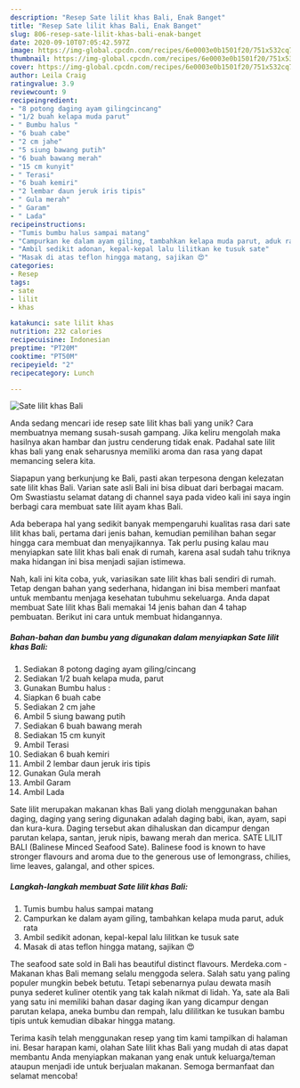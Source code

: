 ```yaml
---
description: "Resep Sate lilit khas Bali, Enak Banget"
title: "Resep Sate lilit khas Bali, Enak Banget"
slug: 806-resep-sate-lilit-khas-bali-enak-banget
date: 2020-09-10T07:05:42.597Z
image: https://img-global.cpcdn.com/recipes/6e0003e0b1501f20/751x532cq70/sate-lilit-khas-bali-foto-resep-utama.jpg
thumbnail: https://img-global.cpcdn.com/recipes/6e0003e0b1501f20/751x532cq70/sate-lilit-khas-bali-foto-resep-utama.jpg
cover: https://img-global.cpcdn.com/recipes/6e0003e0b1501f20/751x532cq70/sate-lilit-khas-bali-foto-resep-utama.jpg
author: Leila Craig
ratingvalue: 3.9
reviewcount: 9
recipeingredient:
- "8 potong daging ayam gilingcincang"
- "1/2 buah kelapa muda parut"
- " Bumbu halus "
- "6 buah cabe"
- "2 cm jahe"
- "5 siung bawang putih"
- "6 buah bawang merah"
- "15 cm kunyit"
- " Terasi"
- "6 buah kemiri"
- "2 lembar daun jeruk iris tipis"
- " Gula merah"
- " Garam"
- " Lada"
recipeinstructions:
- "Tumis bumbu halus sampai matang"
- "Campurkan ke dalam ayam giling, tambahkan kelapa muda parut, aduk rata"
- "Ambil sedikit adonan, kepal-kepal lalu lilitkan ke tusuk sate"
- "Masak di atas teflon hingga matang, sajikan 😍"
categories:
- Resep
tags:
- sate
- lilit
- khas

katakunci: sate lilit khas 
nutrition: 232 calories
recipecuisine: Indonesian
preptime: "PT20M"
cooktime: "PT50M"
recipeyield: "2"
recipecategory: Lunch

---
```



![Sate lilit khas Bali](https://img-global.cpcdn.com/recipes/6e0003e0b1501f20/751x532cq70/sate-lilit-khas-bali-foto-resep-utama.jpg)

Anda sedang mencari ide resep sate lilit khas bali yang unik? Cara membuatnya memang susah-susah gampang. Jika keliru mengolah maka hasilnya akan hambar dan justru cenderung tidak enak. Padahal sate lilit khas bali yang enak seharusnya memiliki aroma dan rasa yang dapat memancing selera kita.

Siapapun yang berkunjung ke Bali, pasti akan terpesona dengan kelezatan sate lilit khas Bali. Varian sate asli Bali ini bisa dibuat dari berbagai macam. Om Swastiastu selamat datang di channel saya pada video kali ini saya ingin berbagi cara membuat sate lilit ayam khas Bali.

Ada beberapa hal yang sedikit banyak mempengaruhi kualitas rasa dari sate lilit khas bali, pertama dari jenis bahan, kemudian pemilihan bahan segar hingga cara membuat dan menyajikannya. Tak perlu pusing kalau mau menyiapkan sate lilit khas bali enak di rumah, karena asal sudah tahu triknya maka hidangan ini bisa menjadi sajian istimewa.


Nah, kali ini kita coba, yuk, variasikan sate lilit khas bali sendiri di rumah. Tetap dengan bahan yang sederhana, hidangan ini bisa memberi manfaat untuk membantu menjaga kesehatan tubuhmu sekeluarga. Anda dapat membuat Sate lilit khas Bali memakai 14 jenis bahan dan 4 tahap pembuatan. Berikut ini cara untuk membuat hidangannya.

<!--inarticleads1-->

##### Bahan-bahan dan bumbu yang digunakan dalam menyiapkan Sate lilit khas Bali:

1. Sediakan 8 potong daging ayam giling/cincang
1. Sediakan 1/2 buah kelapa muda, parut
1. Gunakan  Bumbu halus :
1. Siapkan 6 buah cabe
1. Sediakan 2 cm jahe
1. Ambil 5 siung bawang putih
1. Sediakan 6 buah bawang merah
1. Sediakan 15 cm kunyit
1. Ambil  Terasi
1. Sediakan 6 buah kemiri
1. Ambil 2 lembar daun jeruk iris tipis
1. Gunakan  Gula merah
1. Ambil  Garam
1. Ambil  Lada


Sate lilit merupakan makanan khas Bali yang diolah menggunakan bahan daging, daging yang sering digunakan adalah daging babi, ikan, ayam, sapi dan kura-kura. Daging tersebut akan dihaluskan dan dicampur dengan parutan kelapa, santan, jeruk nipis, bawang merah dan merica. SATE LILIT BALI (Balinese Minced Seafood Sate). Balinese food is known to have stronger flavours and aroma due to the generous use of lemongrass, chilies, lime leaves, galangal, and other spices. 

<!--inarticleads2-->

##### Langkah-langkah membuat Sate lilit khas Bali:

1. Tumis bumbu halus sampai matang
1. Campurkan ke dalam ayam giling, tambahkan kelapa muda parut, aduk rata
1. Ambil sedikit adonan, kepal-kepal lalu lilitkan ke tusuk sate
1. Masak di atas teflon hingga matang, sajikan 😍


The seafood sate sold in Bali has beautiful distinct flavours. Merdeka.com - Makanan khas Bali memang selalu menggoda selera. Salah satu yang paling populer mungkin bebek betutu. Tetapi sebenarnya pulau dewata masih punya sederet kuliner otentik yang tak kalah nikmat di lidah. Ya, sate ala Bali yang satu ini memiliki bahan dasar daging ikan yang dicampur dengan parutan kelapa, aneka bumbu dan rempah, lalu dililitkan ke tusukan bambu tipis untuk kemudian dibakar hingga matang. 

Terima kasih telah menggunakan resep yang tim kami tampilkan di halaman ini. Besar harapan kami, olahan Sate lilit khas Bali yang mudah di atas dapat membantu Anda menyiapkan makanan yang enak untuk keluarga/teman ataupun menjadi ide untuk berjualan makanan. Semoga bermanfaat dan selamat mencoba!
